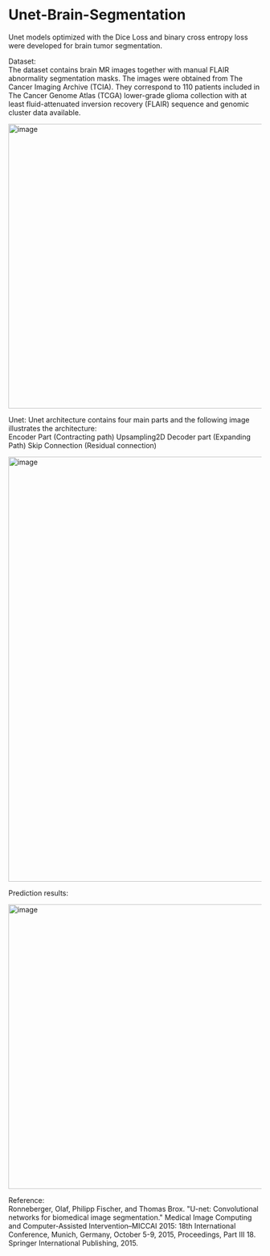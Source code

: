 # Unet-Brain-Segmentation

Unet models optimized with the Dice Loss and binary cross entropy loss were developed for brain tumor segmentation. 

Dataset:  
The dataset contains brain MR images together with manual FLAIR abnormality segmentation masks.
The images were obtained from The Cancer Imaging Archive (TCIA).
They correspond to 110 patients included in The Cancer Genome Atlas (TCGA) lower-grade glioma collection with at least fluid-attenuated inversion recovery (FLAIR) sequence and genomic cluster data available.

<img width="566" alt="image" src="https://github.com/yy7-f/Unet-Brain-Segmentation/assets/76237852/e35c9cc5-139d-4618-9b13-c902ff25f7fe">

Unet: 
Unet architecture contains four main parts and the following image illustrates the architecture:  
Encoder Part (Contracting path)
Upsampling2D
Decoder part (Expanding Path)
Skip Connection (Residual connection)

<img width="845" alt="image" src="https://github.com/yy7-f/Unet-Brain-Segmentation/assets/76237852/681fd494-4997-454d-8b35-3e4e31a1c0b3">


Prediction results:  

<img width="566" alt="image" src="https://github.com/yy7-f/Unet-Brain-Segmentation/assets/76237852/de43f8b8-0b85-4652-af77-4c2db5af4045">


Reference:  
Ronneberger, Olaf, Philipp Fischer, and Thomas Brox. "U-net: Convolutional networks for biomedical image segmentation." Medical Image Computing and Computer-Assisted Intervention–MICCAI 2015: 18th International Conference, Munich, Germany, October 5-9, 2015, Proceedings, Part III 18. Springer International Publishing, 2015.
